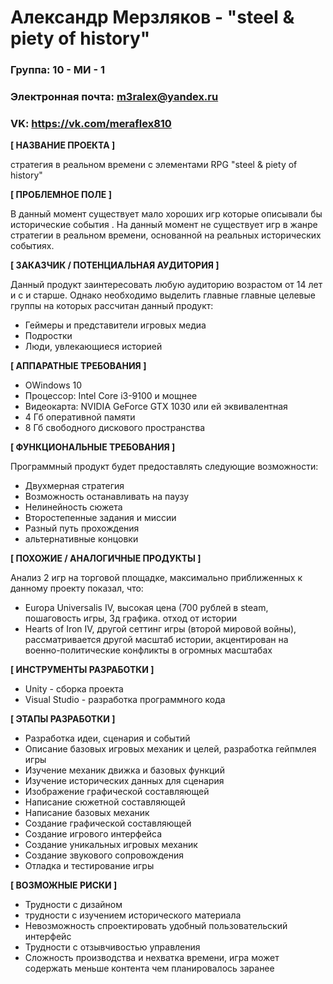 # Александр Мерзляков - "steel & piety of history"

### Группа: 10 - МИ - 1
### Электронная почта: m3ralex@yandex.ru
### VK: https://vk.com/meraflex810


**[ НАЗВАНИЕ ПРОЕКТА ]**

стратегия в реальном времени с элементами RPG "steel & piety of history" 

**[ ПРОБЛЕМНОЕ ПОЛЕ ]**

В данный момент существует мало хороших игр которые описывали бы исторические события . На данный момент не существует игр в жанре стратегии в реальном времени, основанной на реальных исторических событиях. 

**[ ЗАКАЗЧИК / ПОТЕНЦИАЛЬНАЯ АУДИТОРИЯ ]**

Данный продукт заинтересовать любую аудиторию возрастом от 14 лет и с и старше. Однако необходимо выделить главные главные целевые группы на которых рассчитан данный продукт:

* Геймеры и представители игровых медиа
* Подростки
* Люди, увлекающиеся историей



**[ АППАРАТНЫЕ ТРЕБОВАНИЯ ]** 


* OWindows 10
* Процессор: Intel Core i3-9100 и мощнее
* Видеокарта: NVIDIA GeForce GTX 1030 или ей эквивалентная
* 4 Гб оперативной памяти
* 8 Гб свободного дискового пространства 



**[ ФУНКЦИОНАЛЬНЫЕ ТРЕБОВАНИЯ ]**

Программный продукт будет предоставлять следующие возможности:
* Двухмерная стратегия 
* Возможность останавливать на паузу 
* Нелинейность сюжета
* Второстепенные задания и миссии
* Разный путь прохождения
* альтернативные концовки
 


**[ ПОХОЖИЕ / АНАЛОГИЧНЫЕ ПРОДУКТЫ ]**

Анализ 2 игр на торговой площадке, максимально приближенных к данному проекту  показал, что:

* Europa Universalis IV, высокая цена (700 рублей в steam, пошаговость игры, 3д графика. отход от истории
*	Hearts of Iron IV, другой сеттинг игры (второй мировой войны), рассматривается другой масштаб истории, акцентирован на военно-политические конфликты в огромных масштабах



**[ ИНСТРУМЕНТЫ РАЗРАБОТКИ ]**

*	Unity - сборка проекта
* Visual Studio - разработка программного кода
 


**[ ЭТАПЫ РАЗРАБОТКИ ]**

 * Разработка идеи, сценария и событий
 * Описание базовых игровых механик и целей, разработка гейпмлея игры
 * Изучение механик движка и базовых функций
 * Изучение исторических данных для сценария
 * Изображение графической составляющей
 * Написание сюжетной составляющей
 * Написание базовых механик
 * Создание графической составляющей
 * Создание игрового интерфейса
 * Создание уникальных игровых механик
 * Создание звукового сопровождения
 * Отладка и тестирование игры

**[ ВОЗМОЖНЫЕ РИСКИ ]**

*	Трудности с дизайном
*	трудности с изучением исторического материала
*	Невозможность спроектировать удобный пользовательский интерфейс 
*	Трудности с отзывчивостью управления
* Сложность производства и нехватка времени, игра может содержать меньше контента чем планировалось заранее

